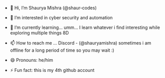 - 👋 Hi, I’m Shaurya Mishra (@shaur-codes)
- 👀 I’m interested in cyber security and automation
- 🌱 I’m currently learning... umm... I learn whatever i find interesting while exploring multiple things 8D

- 📫 How to reach me ... Discord - (@shauryamishra) sometimes i am offline for a long period of time so you may wait :)
- 😄 Pronouns: he/him
- ⚡ Fun fact: this is my 4th github account

<!---
shaur-codes/shaur-codes is a ✨ special ✨ repository because its `README.md` (this file) appears on your GitHub profile.
You can click the Preview link to take a look at your changes.
--->
